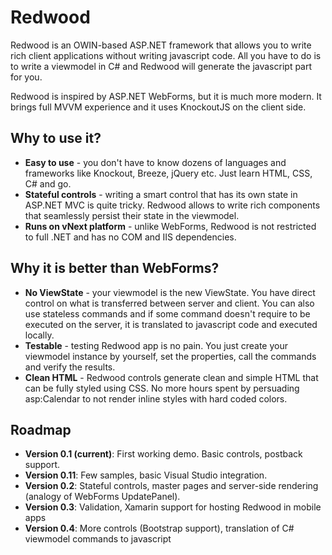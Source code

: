 Redwood
=======

Redwood is an OWIN-based ASP.NET framework that allows you to write rich client applications without writing javascript code. All you have to do is to write a viewmodel in C# and Redwood will generate the javascript part for you.

Redwood is inspired by ASP.NET WebForms, but it is much more modern. It brings full MVVM experience and it uses KnockoutJS on the client side.


Why to use it?
--------------

+ **Easy to use** - you don't have to know dozens of languages and frameworks like Knockout, Breeze, jQuery etc. Just learn HTML, CSS, C# and go.
+ **Stateful controls** - writing a smart control that has its own state in ASP.NET MVC is quite tricky. Redwood allows to write rich components that seamlessly persist their state in the viewmodel.
+ **Runs on vNext platform** - unlike WebForms, Redwood is not restricted to full .NET and has no COM and IIS dependencies. 


Why it is better than WebForms?
-------------------------------

+ **No ViewState** - your viewmodel is the new ViewState. You have direct control on what is transferred between server and client. You can also use stateless commands and if some command doesn't require to be executed on the server, it is translated to javascript code and executed locally.
+ **Testable** - testing Redwood app is no pain. You just create your viewmodel instance by yourself, set the properties, call the commands and verify the results.
+ **Clean HTML** - Redwood controls generate clean and simple HTML that can be fully styled using CSS. No more hours spent by persuading asp:Calendar to not render inline styles with hard coded colors.


Roadmap
-------

+ **Version 0.1 (current)**: First working demo. Basic controls, postback support.
+ **Version 0.11**: Few samples, basic Visual Studio integration.
+ **Version 0.2**: Stateful controls, master pages and server-side rendering (analogy of WebForms UpdatePanel).
+ **Version 0.3**: Validation, Xamarin support for hosting Redwood in mobile apps
+ **Version 0.4**: More controls (Bootstrap support), translation of C# viewmodel commands to javascript



